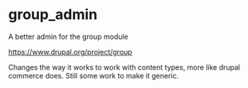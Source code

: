 # group_admin
A better admin for the group module

https://www.drupal.org/project/group

Changes the way it works to work with content types, more like drupal commerce does.  Still some work to make it generic.
